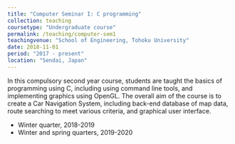 ```yaml
---
title: "Computer Seminar I: C programming"
collection: teaching
coursetype: "Undergraduate course"
permalink: /teaching/computer-sem1
teachingvenue: "School of Engineering, Tohoku University"
date: 2018-11-01
period: "2017 - present"
location: "Sendai, Japan"
---
```


In this compulsory second year course, students are taught the basics of programming using C, including using command line tools, and implementing graphics using OpenGL. The overall aim of the course is to create a Car Navigation System, including back-end database of map data, route searching to meet various criteria, and graphical user interface.

* Winter quarter, 2018-2019
* Winter and spring quarters, 2019-2020